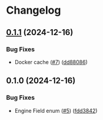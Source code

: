 # Changelog

## [0.1.1](https://github.com/tkasuz/libclamav-py/compare/v0.1.0...v0.1.1) (2024-12-16)


### Bug Fixes

* Docker cache ([#7](https://github.com/tkasuz/libclamav-py/issues/7)) ([dd88086](https://github.com/tkasuz/libclamav-py/commit/dd880867b9d1f580f997e6567683cf67de9aecf9))

## 0.1.0 (2024-12-16)


### Bug Fixes

* Engine Field enum ([#5](https://github.com/tkasuz/libclamav-py/issues/5)) ([fdd3842](https://github.com/tkasuz/libclamav-py/commit/fdd38429fbb9538f75827c114a546d9b0d137565))
